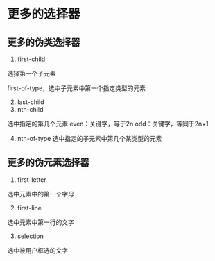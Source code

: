 # 更多的选择器

## 更多的伪类选择器

1. first-child

选择第一个子元素

first-of-type，选中子元素中第一个指定类型的元素

2. last-child
3. nth-child

选中指定的第几个元素
even：关键字，等于2n
odd：关键字，等同于2n+1

4. nth-of-type
选中指定的子元素中第几个某类型的元素

## 更多的伪元素选择器

1. first-letter

选中元素中的第一个字母

2. first-line

选中元素中第一行的文字

3. selection

选中被用户框选的文字
